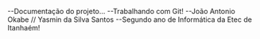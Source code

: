 --Documentação do projeto...
--Trabalhando com Git!
--João Antonio Okabe // Yasmin da Silva Santos
--Segundo ano de Informática da Etec de Itanhaém!
